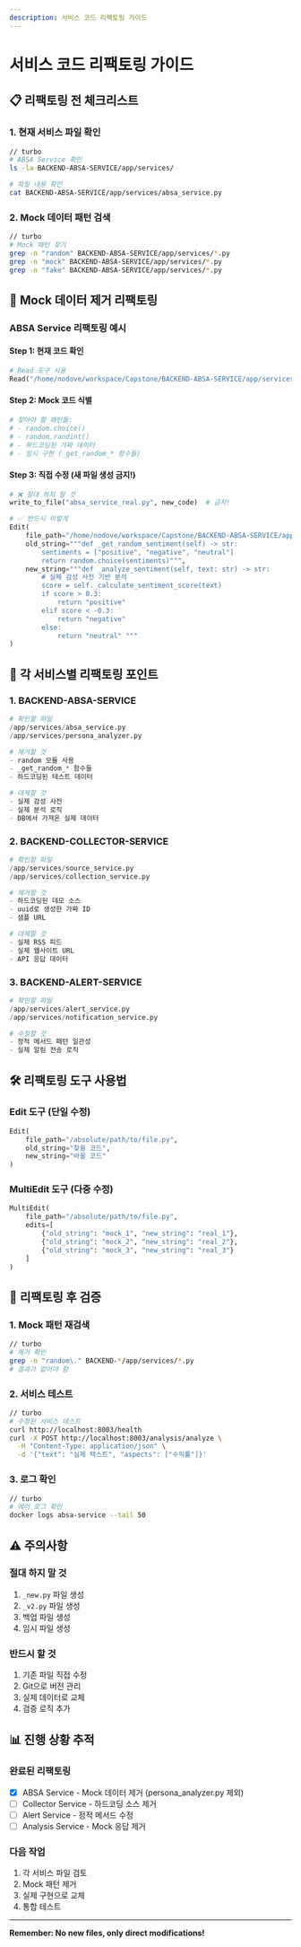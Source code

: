 ```yaml
---
description: 서비스 코드 리팩토링 가이드
---
```


# 서비스 코드 리팩토링 가이드

## 📋 리팩토링 전 체크리스트

### 1. 현재 서비스 파일 확인
```bash
// turbo
# ABSA Service 확인
ls -la BACKEND-ABSA-SERVICE/app/services/

# 파일 내용 확인
cat BACKEND-ABSA-SERVICE/app/services/absa_service.py
```

### 2. Mock 데이터 패턴 검색
```bash
// turbo
# Mock 패턴 찾기
grep -n "random" BACKEND-ABSA-SERVICE/app/services/*.py
grep -n "mock" BACKEND-ABSA-SERVICE/app/services/*.py
grep -n "fake" BACKEND-ABSA-SERVICE/app/services/*.py
```

## 🔧 Mock 데이터 제거 리팩토링

### ABSA Service 리팩토링 예시

#### Step 1: 현재 코드 확인
```python
# Read 도구 사용
Read("/home/nodove/workspace/Capstone/BACKEND-ABSA-SERVICE/app/services/absa_service.py")
```

#### Step 2: Mock 코드 식별
```python
# 찾아야 할 패턴들:
# - random.choice()
# - random.randint()
# - 하드코딩된 가짜 데이터
# - 임시 구현 (_get_random_* 함수들)
```

#### Step 3: 직접 수정 (새 파일 생성 금지!)
```python
# ❌ 절대 하지 말 것
write_to_file("absa_service_real.py", new_code)  # 금지!

# ✅ 반드시 이렇게
Edit(
    file_path="/home/nodove/workspace/Capstone/BACKEND-ABSA-SERVICE/app/services/absa_service.py",
    old_string="""def _get_random_sentiment(self) -> str:
        sentiments = ["positive", "negative", "neutral"]
        return random.choice(sentiments)""",
    new_string="""def _analyze_sentiment(self, text: str) -> str:
        # 실제 감성 사전 기반 분석
        score = self._calculate_sentiment_score(text)
        if score > 0.3:
            return "positive"
        elif score < -0.3:
            return "negative"
        else:
            return "neutral" """
)
```

## 📁 각 서비스별 리팩토링 포인트

### 1. BACKEND-ABSA-SERVICE
```python
# 확인할 파일
/app/services/absa_service.py
/app/services/persona_analyzer.py

# 제거할 것
- random 모듈 사용
- _get_random_* 함수들
- 하드코딩된 테스트 데이터

# 대체할 것
- 실제 감성 사전
- 실제 분석 로직
- DB에서 가져온 실제 데이터
```

### 2. BACKEND-COLLECTOR-SERVICE
```python
# 확인할 파일
/app/services/source_service.py
/app/services/collection_service.py

# 제거할 것
- 하드코딩된 데모 소스
- uuid로 생성한 가짜 ID
- 샘플 URL

# 대체할 것
- 실제 RSS 피드
- 실제 웹사이트 URL
- API 응답 데이터
```

### 3. BACKEND-ALERT-SERVICE
```python
# 확인할 파일
/app/services/alert_service.py
/app/services/notification_service.py

# 수정할 것
- 정적 메서드 패턴 일관성
- 실제 알림 전송 로직
```

## 🛠 리팩토링 도구 사용법

### Edit 도구 (단일 수정)
```python
Edit(
    file_path="/absolute/path/to/file.py",
    old_string="찾을 코드",
    new_string="바꿀 코드"
)
```

### MultiEdit 도구 (다중 수정)
```python
MultiEdit(
    file_path="/absolute/path/to/file.py",
    edits=[
        {"old_string": "mock_1", "new_string": "real_1"},
        {"old_string": "mock_2", "new_string": "real_2"},
        {"old_string": "mock_3", "new_string": "real_3"}
    ]
)
```

## 📝 리팩토링 후 검증

### 1. Mock 패턴 재검색
```bash
// turbo
# 제거 확인
grep -n "random\." BACKEND-*/app/services/*.py
# 결과가 없어야 함
```

### 2. 서비스 테스트
```bash
// turbo
# 수정된 서비스 테스트
curl http://localhost:8003/health
curl -X POST http://localhost:8003/analysis/analyze \
  -H "Content-Type: application/json" \
  -d '{"text": "실제 텍스트", "aspects": ["수익률"]}'
```

### 3. 로그 확인
```bash
// turbo
# 에러 로그 확인
docker logs absa-service --tail 50
```

## ⚠️ 주의사항

### 절대 하지 말 것
1. `_new.py` 파일 생성
2. `_v2.py` 파일 생성  
3. 백업 파일 생성
4. 임시 파일 생성

### 반드시 할 것
1. 기존 파일 직접 수정
2. Git으로 버전 관리
3. 실제 데이터로 교체
4. 검증 로직 추가

## 📊 진행 상황 추적

### 완료된 리팩토링
- [x] ABSA Service - Mock 데이터 제거 (persona_analyzer.py 제외)
- [ ] Collector Service - 하드코딩 소스 제거
- [ ] Alert Service - 정적 메서드 수정
- [ ] Analysis Service - Mock 응답 제거

### 다음 작업
1. 각 서비스 파일 검토
2. Mock 패턴 제거
3. 실제 구현으로 교체
4. 통합 테스트

---

**Remember: No new files, only direct modifications!**
